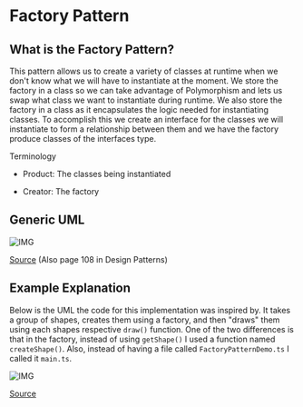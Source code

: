 # Factory Pattern

## What is the Factory Pattern?

This pattern allows us to create a variety of classes at runtime when we don't know what we will have to instantiate at the moment. We store the factory in a class so we can take advantage of Polymorphism and lets us swap what class we want to instantiate during runtime. We also store the factory in a class as it encapsulates the logic needed for instantiating classes. To accomplish this we create an interface for the classes we will instantiate to form a relationship between them and we have the factory produce classes of the interfaces type. 

Terminology
  * Product: The classes being instantiated

  * Creator: The factory

## Generic UML

![IMG](https://www.dofactory.com/img/diagrams/net/factory.png)

[Source](https://www.google.com/url?sa=i&url=https%3A%2F%2Fwww.dofactory.com%2Fnet%2Ffactory-method-design-pattern&psig=AOvVaw04IIoPqfV0h-o8mjV2n0qb&ust=1694550816645000&source=images&cd=vfe&opi=89978449&ved=2ahUKEwjlgo7ts6OBAxW7gIkEHcdaB_cQr4kDegQIARB4) (Also page 108 in Design Patterns)

## Example Explanation

Below is the UML the code for this implementation was inspired by. It takes a group of shapes, creates them using a factory, and then "draws" them using each shapes respective `draw()` function. One of the two  differences is that in the factory, instead of using `getShape()` I used a function named `createShape()`. Also, instead of having a file called `FactoryPatternDemo.ts` I called it `main.ts`.

![IMG](https://www.tutorialspoint.com/design_pattern/images/factory_pattern_uml_diagram.jpg)

[Source](https://www.tutorialspoint.com/design_pattern/factory_pattern.html)
